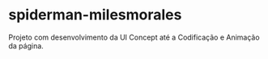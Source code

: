 # spiderman-milesmorales
Projeto com desenvolvimento da UI Concept até a Codificação e Animação da página.
